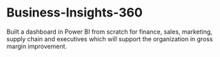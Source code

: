 # Business-Insights-360
Built a dashboard in Power BI from scratch for finance, sales, marketing, supply chain and executives which will support the organization in gross margin improvement.
